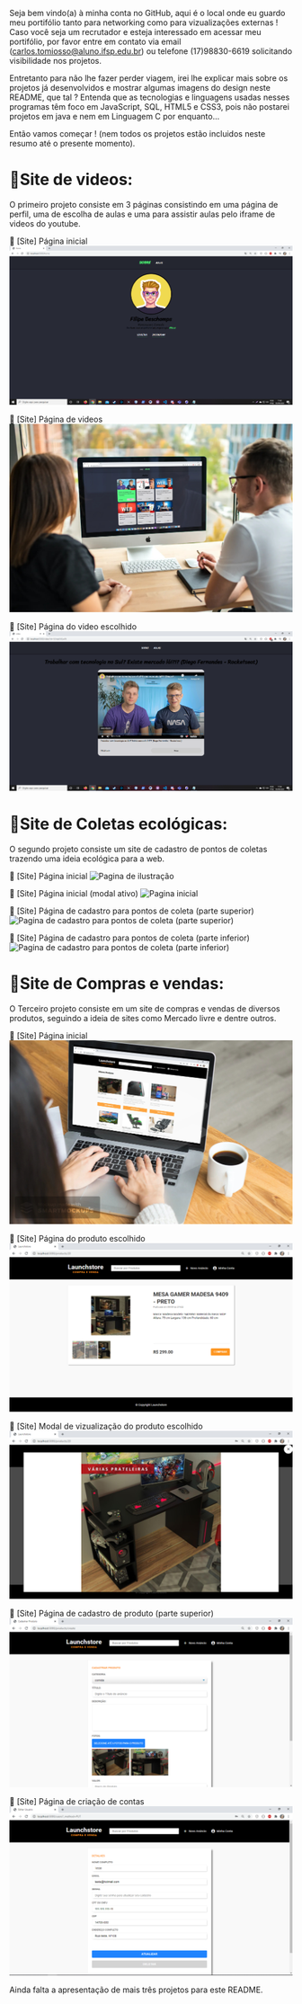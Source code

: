 Seja bem vindo(a) à minha conta no GitHub, aqui é o local onde eu guardo meu portifólio tanto para networking como para vizualizações externas !
Caso você seja um recrutador e esteja interessado em acessar meu portifólio, por favor entre em contato via email (carlos.tomiosso@aluno.ifsp.edu.br) ou telefone (17)98830-6619 solicitando visibilidade nos projetos.

Entretanto para não lhe fazer perder viagem, irei lhe explicar mais sobre os projetos já desenvolvidos e mostrar algumas imagens do design neste README, que tal ?
Entenda que as tecnologias e linguagens usadas nesses programas têm foco em JavaScript, SQL, HTML5 e CSS3, pois não postarei projetos em java e nem em Linguagem C por enquanto...

Então vamos começar ! (nem todos os projetos estão incluidos neste resumo até o presente momento).

🚀Site de videos:
=
O primeiro projeto consiste em 3 páginas consistindo em uma página de perfil, uma de escolha de aulas e uma para assistir aulas pelo iframe de videos do youtube.

💜 [Site] Página inicial
![Pagina inicial](https://github.com/carlosrtj/readme/blob/master/Home.png)


💜 [Site] Página de videos
![Pagina de ilustração](https://github.com/carlosrtj/readme/blob/master/smartmockups_keprp20o.jpg)


💜 [Site] Página do video escolhido
![Pagina do video escolhido](https://github.com/carlosrtj/readme/blob/master/Video.png)


🚀Site de Coletas ecológicas:
=
O segundo projeto consiste um site de cadastro de pontos de coletas trazendo uma ideia ecológica para a web.

💜 [Site] Página inicial
![Pagina de ilustração](https://github.com/RepublikExtreme/NLW-RocketSeat/blob/master/Home.png)


💜 [Site] Página inicial (modal ativo)
![Pagina inicial](https://github.com/RepublikExtreme/NLW-RocketSeat/blob/master/Busca.png)


💜 [Site] Página de cadastro para pontos de coleta (parte superior)
![Pagina de cadastro para pontos de coleta (parte superior)](https://github.com/RepublikExtreme/NLW-RocketSeat/blob/master/Ponto%20de%20coleta.png)


💜 [Site] Página de cadastro para pontos de coleta (parte inferior)
![Pagina de cadastro para pontos de coleta (parte inferior)](https://github.com/RepublikExtreme/NLW-RocketSeat/blob/master/Ponto%20de%20coleta%2002.png)


🚀Site de Compras e vendas:
=
O Terceiro projeto consiste em um site de compras e vendas de diversos produtos, seguindo a ideia de sites como Mercado livre e dentre outros.

💜 [Site] Página inicial
![Pagina de cadastro para pontos de coleta (parte inferior)](https://github.com/carlosrtj/readme/blob/master/Homepageview.jpg)


💜 [Site] Página do produto escolhido
![Página do produto escolhido](https://github.com/carlosrtj/readme/blob/master/product.png)


💜 [Site] Modal de vizualização do produto escolhido
![Vizualização do produto escolhido](https://github.com/carlosrtj/readme/blob/master/productview.png)


💜 [Site] Página de cadastro de produto (parte superior)
![Página de cadastro de produto (parte superior)](https://github.com/carlosrtj/readme/blob/master/createpage.png)


💜 [Site] Página de criação de contas
![Página de criação de contas](https://github.com/carlosrtj/readme/blob/master/createaccount.png)

Ainda falta a apresentação de mais três projetos para este README.
